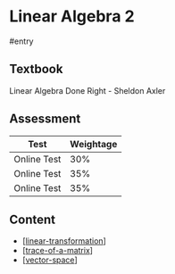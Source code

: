 # Linear Algebra 2

#entry

## Textbook
Linear Algebra Done Right - Sheldon Axler

## Assessment

| Test        | Weightage |
| ----------- | --------- |
| Online Test | 30%       |
| Online Test | 35%       |
| Online Test | 35%       |

## Content
- [[linear-transformation]]
- [[trace-of-a-matrix]]
- [[vector-space]]

[//begin]: # "Autogenerated link references for markdown compatibility"
[linear-transformation]: linear-transformation "Linear Transformation"
[trace-of-a-matrix]: trace-of-a-matrix "Trace of a Matrix"
[vector-space]: vector-space "Vector Space"
[//end]: # "Autogenerated link references"